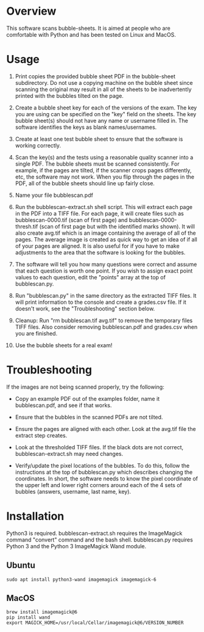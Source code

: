 # Overview

This software scans bubble-sheets. It is aimed at people who are comfortable with Python and has been tested on Linux and MacOS.

# Usage

1. Print copies the provided bubble sheet PDF in the bubble-sheet subdirectory. Do not use a copying machine on the bubble sheet since scanning the original may result in all of the sheets to be inadvertently printed with the bubbles tilted on the page.

2. Create a bubble sheet key for each of the versions of the exam. The key you are using can be specified on the "key" field on the sheets. The key bubble sheet(s) should not have any name or username filled in. The software identifies the keys as blank names/usernames.

3. Create at least one test bubble sheet to ensure that the software is working correctly.

4. Scan the key(s) and the tests using a reasonable quality scanner into a single PDF. The bubble sheets must be scanned consistently. For example, if the pages are tilted, if the scanner crops pages differently, etc, the software may not work. When you flip through the pages in the PDF, all of the bubble sheets should line up fairly close.

5. Name your file bubblescan.pdf 

6. Run the bubblescan-extract.sh shell script. This will extract each page in the PDF into a TIFF file. For each page, it will create files such as bubblescan-0000.tif (scan of first page) and bubblescan-0000-thresh.tif (scan of first page but with the identified marks shown). It will also create avg.tif which is an image containing the average of all of the pages. The average image is created as quick way to get an idea of if all of your pages are aligned. It is also useful for if you have to make adjustments to the area that the software is looking for the bubbles.

7. The software will tell you how many questions were correct and assume that each question is worth one point. If you wish to assign exact point values to each question, edit the "points" array at the top of bubblescan.py.

8. Run "bubblescan.py" in the same directory as the extracted TIFF files. It will print information to the console and create a grades.csv file. If it doesn't work, see the "Troubleshooting" section below.

9. Cleanup: Run "rm bubblescan.tif avg.tif" to remove the temporary files TIFF files. Also consider removing bubblescan.pdf and grades.csv when you are finished.

10. Use the bubble sheets for a real exam!

# Troubleshooting

If the images are not being scanned properly, try the following:

* Copy an example PDF out of the examples folder, name it bubblescan.pdf, and see if that works.

* Ensure that the bubbles in the scanned PDFs are not tilted.

* Ensure the pages are aligned with each other. Look at the avg.tif file the extract step creates.

* Look at the thresholded TIFF files. If the black dots are not correct, bubblescan-extract.sh may need changes.

* Verify/update the pixel locations of the bubbles. To do this, follow the instructions at the top of bubblescan.py which describes changing the coordinates. In short, the software needs to know the pixel coordinate of the upper left and lower right corners around each of the 4 sets of bubbles (answers, username, last name, key).



# Installation

Python3 is required. bubblescan-extract.sh requires the ImageMagick command "convert" command and the bash shell. bubblescan.py requires Python 3 and the Python 3 ImageMagick Wand module.

## Ubuntu

    sudo apt install python3-wand imagemagick imagemagick-6

## MacOS

    brew install imagemagick@6
    pip install wand
    export MAGICK_HOME=/usr/local/Cellar/imagemagick@6/VERSION_NUMBER


